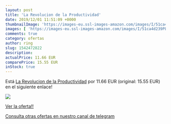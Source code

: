 ```yaml
---
layout: post
title: 'La Revolucion de la Productividad'
date: 2019/12/01 11:51:09 +0000
thumbnailImage: 'https://images-eu.ssl-images-amazon.com/images/I/51ca4d239PL._SL200_.jpg'
images: [ 'https://images-eu.ssl-images-amazon.com/images/I/51ca4d239PL._SL200_.jpg' ]
comments: true
category: ofertas
author: ring
slug: 1542472822
description:
actualPrice: 11.66 EUR
comparePrice: 15.55 EUR
inStock: true
---
```


Está [La Revolucion de la Productividad](https://www.amazon.com/dp/1542472822/?tag=redken08-20) por 11.66 EUR (original: 15.55 EUR) en el siguiente enlace!

[![](https://images-eu.ssl-images-amazon.com/images/I/51ca4d239PL._SL200_.jpg)](https://www.amazon.com/dp/1542472822/?tag=redken08-20)

[Ver la oferta!!](https://www.amazon.com/dp/1542472822/?tag=redken08-20)

[Consulta otras ofertas en nuestro canal de telegram](https://t.me/s/ofertas25)
